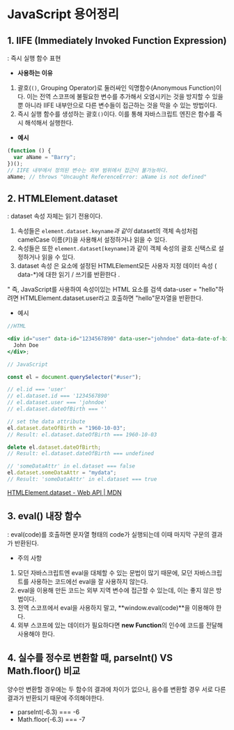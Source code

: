 # JavaScript 용어정리

## 1. IIFE (Immediately Invoked Function Expression)

: 즉시 실행 함수 표현

- **사용하는 이유**

1. 괄호(`()`, Grouping Operator)로 둘러싸인 익명함수(Anonymous Function)이다. 이는 전역 스코프에 불필요한 변수를 추가해서 오염시키는 것을 방지할 수 있을 뿐 아니라 IIFE 내부안으로 다른 변수들이 접근하는 것을 막을 수 있는 방법이다.
2. 즉시 실행 함수를 생성하는 괄호`()`이다. 이를 통해 자바스크립트 엔진은 함수를 즉시 해석해서 실행한다.

- **예시**

```jsx
(function () {
  var aName = "Barry";
})();
// IIFE 내부에서 정의된 변수는 외부 범위에서 접근이 불가능하다.
aName; // throws "Uncaught ReferenceError: aName is not defined"
```

## 2. HTMLElement.dataset

: dataset 속성 자체는 읽기 전용이다.

1. 속성들은 `element.dataset.keyname`*과 같이* dataset의 객체 속성처럼 camelCase 이름(키)을 사용해서 설정하거나 읽을 수 있다.
2. 속성들은 또한 `element.dataset[keyname]`과 같이 객체 속성의 괄호 신택스로 설정하거나 읽을 수 있다.
3. dataset 속성 은 요소에 설정된 HTMLElement모든 사용자 지정 데이터 속성 ( data-\*)에 대한 읽기 / 쓰기를 반환한다 .

" 즉, JavaScript를 사용하여 속성이있는 HTML 요소를 검색 data-user = "hello"하려면 HTMLElement.dataset.user라고 호출하면 "hello"문자열을 반환한다.

- 예시

```jsx
//HTML

<div id="user" data-id="1234567890" data-user="johndoe" data-date-of-birth>
  John Doe
</div>;

// JavaScript

const el = document.querySelector("#user");

// el.id === 'user'
// el.dataset.id === '1234567890'
// el.dataset.user === 'johndoe'
// el.dataset.dateOfBirth === ''

// set the data attribute
el.dataset.dateOfBirth = "1960-10-03";
// Result: el.dataset.dateOfBirth === 1960-10-03

delete el.dataset.dateOfBirth;
// Result: el.dataset.dateOfBirth === undefined

// 'someDataAttr' in el.dataset === false
el.dataset.someDataAttr = "mydata";
// Result: 'someDataAttr' in el.dataset === true
```

[HTMLElement.dataset - Web API | MDN](https://developer.mozilla.org/ko/docs/Web/API/HTMLOrForeignElement/dataset)

## 3. eval() 내장 함수

: eval(code)를 호출하면 문자열 형태의 code가 실행되는데 이때 마지막 구문의 결과가 반환된다.

- 주의 사항

1. 모던 자바스크립트엔 eval을 대체할 수 있는 문법이 많기 때문에, 모던 자바스크립트를 사용하는 코드에선 eval을 잘 사용하지 않는다.
2. eval을 이용해 만든 코드는 외부 지역 변수에 접근할 수 있는데, 이는 좋지 않은 방법이다.
3. 전역 스코프에서 eval을 사용하지 말고, **window.eval(code)**을 이용해야 한다.
4. 외부 스코프에 있는 데이터가 필요하다면 **new Function**의 인수에 코드를 전달해 사용해야 한다.

## 4. 실수를 정수로 변환할 때, parseInt() VS Math.floor() 비교

양수만 변환할 경우에는 두 함수의 결과에 차이가 없으나, 음수를 변환할 경우 서로 다른 결과가 반환되기 때문에 주의해야한다.

- parseInt(-6.3) === -6
- Math.floor(-6.3) === -7

